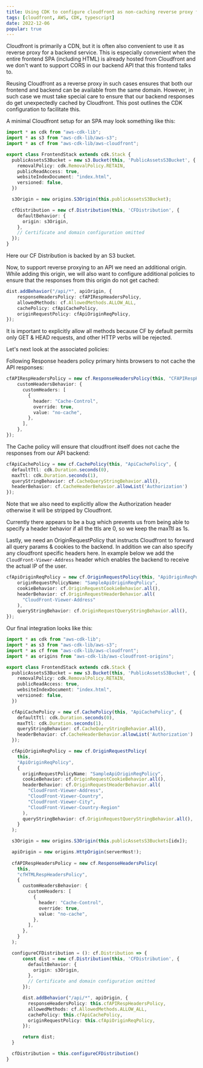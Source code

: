 ```yaml
---
title: Using CDK to configure cloudfront as non-caching reverse proxy for API backend
tags: [cloudfront, AWS, CDK, typescript]
date: 2022-12-06
popular: true
---
```


Cloudfront is primarily a CDN, but it is often also convenient to use it as reverse proxy for a backend service. This is especially convenient when the entire frontend SPA (including HTML) is already hosted from Cloudfront and we don't want to support CORS in our backend API that this frontend talks to.

Reusing Cloudfront as a reverse proxy in such cases ensures that both our frontend and backend can be available from the same domain. However, in such case we must take special care to ensure that our backend responses do get unexpectedly cached by Cloudfront. This post outlines the CDK configuration to facilitate this.

A minimal Cloudfront setup for an SPA may look something like this: 

```ts
import * as cdk from "aws-cdk-lib";
import * as s3 from "aws-cdk-lib/aws-s3";
import * as cf from "aws-cdk-lib/aws-cloudfront";

export class FrontendStack extends cdk.Stack {
  publicAssetsS3Bucket = new s3.Bucket(this, 'PublicAssetsS3Bucket', {
    removalPolicy: cdk.RemovalPolicy.RETAIN,
    publicReadAccess: true,
    websiteIndexDocument: "index.html",
    versioned: false,
  })

  s3Origin = new origins.S3Origin(this.publicAssetsS3Bucket);

  cfDistribution = new cf.Distribution(this, 'CFDistribution', {
    defaultBehavior: {
      origin: s3Origin,
    },
    // Certificate and domain configuration omitted
  });
}
```

Here our CF Distribution is backed by an S3 bucket.

Now, to support reverse proxying to an API we need an additional origin. While adding this origin, we will also want to configure additional policies to ensure that the responses from this origin do not get cached: 

```ts
dist.addBehavior("/api/*", apiOrigin, {
    responseHeadersPolicy: cfAPIRespHeadersPolicy,
    allowedMethods: cf.AllowedMethods.ALLOW_ALL,
    cachePolicy: cfApiCachePolicy,
    originRequestPolicy: cfApiOriginReqPolicy,
});
```

It is important to explicitly allow all methods because CF by default permits only GET & HEAD requests, and other HTTP verbs will be rejected.

Let's next look at the associated policies: 

Following Response headers policy primary hints browsers to not cache the API responses:

```ts
cfAPIRespHeadersPolicy = new cf.ResponseHeadersPolicy(this, "CFAPIRespHeadersPolicy", {
    customHeadersBehavior: {
      customHeaders: [
        {
          header: "Cache-Control",
          override: true,
          value: "no-cache",
        },
      ],
    },
});
```

The Cache policy will ensure that cloudfront itself does not cache the responses from our API backend: 

```ts
cfApiCachePolicy = new cf.CachePolicy(this, "ApiCachePolicy", {
  defaultTtl: cdk.Duration.seconds(0),
  maxTtl: cdk.Duration.seconds(1),
  queryStringBehavior: cf.CacheQueryStringBehavior.all(),
  headerBehavior: cf.CacheHeaderBehavior.allowList('Authorization')
});
```

Note that we also need to explicitly allow the Authorization header otherwise it will be stripped by Cloudfront. 

Currently there appears to be a bug which prevents us from being able to specify a header behavior if all the ttls are 0, so we keep the maxTtl as 1s.

Lastly, we need an OriginRequestPolicy that instructs Cloudfront to forward all query params & cookies to the backend. In addition we can also specify any cloudfront specific headers here. In example below we add the `CloudFront-Viewer-Address` header which enables the backend to receive the actual IP of the user.

```ts
cfApiOriginReqPolicy = new cf.OriginRequestPolicy(this, "ApiOriginReqPolicy", {
    originRequestPolicyName: "SampleApiOriginReqPolicy",
    cookieBehavior: cf.OriginRequestCookieBehavior.all(),
    headerBehavior: cf.OriginRequestHeaderBehavior.all(
      "CloudFront-Viewer-Address"
    ),
    queryStringBehavior: cf.OriginRequestQueryStringBehavior.all(),
});
```

Our final integration looks like this:

```ts
import * as cdk from "aws-cdk-lib";
import * as s3 from "aws-cdk-lib/aws-s3";
import * as cf from "aws-cdk-lib/aws-cloudfront";
import * as origins from "aws-cdk-lib/aws-cloudfront-origins";

export class FrontendStack extends cdk.Stack {
  publicAssetsS3Bucket = new s3.Bucket(this, 'PublicAssetsS3Bucket', {
    removalPolicy: cdk.RemovalPolicy.RETAIN,
    publicReadAccess: true,
    websiteIndexDocument: "index.html",
    versioned: false,
  })

  cfApiCachePolicy = new cf.CachePolicy(this, "ApiCachePolicy", {
    defaultTtl: cdk.Duration.seconds(0),
    maxTtl: cdk.Duration.seconds(1),
    queryStringBehavior: cf.CacheQueryStringBehavior.all(),
    headerBehavior: cf.CacheHeaderBehavior.allowList('Authorization')
  });

  cfApiOriginReqPolicy = new cf.OriginRequestPolicy(
    this,
    "ApiOriginReqPolicy",
    {
      originRequestPolicyName: "SampleApiOriginReqPolicy",
      cookieBehavior: cf.OriginRequestCookieBehavior.all(),
      headerBehavior: cf.OriginRequestHeaderBehavior.all(
        "CloudFront-Viewer-Address",
        "CloudFront-Viewer-Country",
        "CloudFront-Viewer-City",
        "CloudFront-Viewer-Country-Region"
      ),
      queryStringBehavior: cf.OriginRequestQueryStringBehavior.all(),
    }
  );

  s3Origin = new origins.S3Origin(this.publicAssetsS3Buckets[idx]);

  apiOrigin = new origins.HttpOrigin(serverHost!);
  
  cfAPIRespHeadersPolicy = new cf.ResponseHeadersPolicy(
    this,
    "cfHTMLRespHeadersPolicy",
    {
      customHeadersBehavior: {
        customHeaders: [
          {
            header: "Cache-Control",
            override: true,
            value: "no-cache",
          },
        ],
      },
    }
  );

  configureCFDistribution = (): cf.Distribution => {
      const dist = new cf.Distribution(this, 'CFDistribution', {
        defaultBehavior: {
          origin: s3Origin,
        },
        // Certificate and domain configuration omitted
      });

      dist.addBehavior("/api/*", apiOrigin, {
        responseHeadersPolicy: this.cfAPIRespHeadersPolicy,
        allowedMethods: cf.AllowedMethods.ALLOW_ALL,
        cachePolicy: this.cfApiCachePolicy,
        originRequestPolicy: this.cfApiOriginReqPolicy,
      });

      return dist;
  }

  cfDistribution = this.configureCFDistribution()
}
```
